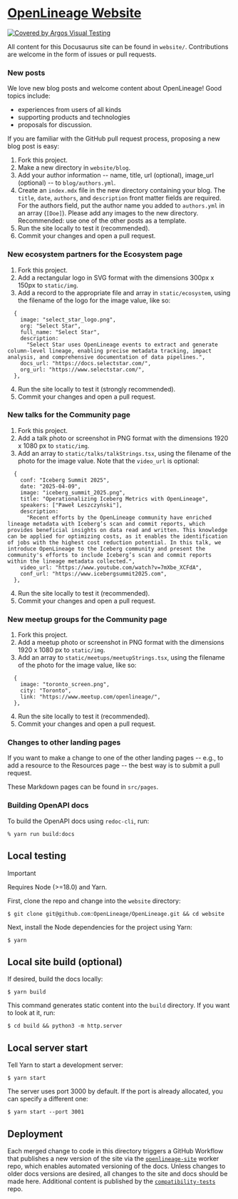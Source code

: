 # [OpenLineage Website](https://openlineage.io/)

[![Covered by Argos Visual Testing](https://argos-ci.com/badge.svg)](https://app.argos-ci.com/pawel-big-lebowski/docs/reference?utm_source=OpenLineage&utm_campaign=oss)

All content for this Docusaurus site can be found in `website/`. Contributions are welcome in the form of issues or pull requests.

### New posts

We love new blog posts and welcome content about OpenLineage! Good topics include:

* experiences from users of all kinds
* supporting products and technologies
* proposals for discussion.

If you are familiar with the GitHub pull request process, proposing a new blog post is easy:

1. Fork this project.
2. Make a new directory in `website/blog`.
3. Add your author information -- name, title, url (optional), image_url (optional) -- to `blog/authors.yml`. 
4. Create an `index.mdx` file in the new directory containing your blog. The `title`, `date`, `authors`, and `description` front matter fields are required. For the authors field, put the author name you added to `authors.yml` in an array (`[Doe]`). Please add any images to the new directory. Recommended: use one of the other posts as a template. 
5. Run the site locally to test it (recommended).
6. Commit your changes and open a pull request.

### New ecosystem partners for the Ecosystem page

1. Fork this project.
2. Add a rectangular logo in SVG format with the dimensions 300px x 150px to `static/img`.
3. Add a record to the appropriate file and array in `static/ecosystem`, using the filename of the logo for the image value, like so:

```tsx
  {
    image: "select_star_logo.png",
    org: "Select Star",
    full_name: "Select Star",
    description:
      "Select Star uses OpenLineage events to extract and generate column-level lineage, enabling precise metadata tracking, impact analysis, and comprehensive documentation of data pipelines.",
    docs_url: "https://docs.selectstar.com/",
    org_url: "https://www.selectstar.com/",
  },
```

4. Run the site locally to test it (strongly recommended).
5. Commit your changes and open a pull request.

### New talks for the Community page

1. Fork this project.
2. Add a talk photo or screenshot in PNG format with the dimensions 1920 x 1080 px to `static/img`.
3. Add an array to `static/talks/talkStrings.tsx`, using the filename of the photo for the image value. Note that the `video_url` is optional:

```tsx
  {
    conf: "Iceberg Summit 2025",
    date: "2025-04-09",
    image: "iceberg_summit_2025.png",
    title: "Operationalizing Iceberg Metrics with OpenLineage",
    speakers: ["Paweł Leszczyński"],
    description:
      "Recent efforts by the OpenLineage community have enriched lineage metadata with Iceberg’s scan and commit reports, which provides beneficial insights on data read and written. This knowledge can be applied for optimizing costs, as it enables the identification of jobs with the highest cost reduction potential. In this talk, we introduce OpenLineage to the Iceberg community and present the community's efforts to include Iceberg’s scan and commit reports within the lineage metadata collected.",
    video_url: "https://www.youtube.com/watch?v=7mXbe_XCFdA",
    conf_url: "https://www.icebergsummit2025.com",
  },
```

4. Run the site locally to test it (recommended).
5. Commit your changes and open a pull request.

### New meetup groups for the Community page

1. Fork this project.
2. Add a meetup photo or screenshot in PNG format with the dimensions 1920 x 1080 px to `static/img`.
3. Add an array to `static/meetups/meetupStrings.tsx`, using the filename of the photo for the image value, like so:

```tsx
  {
    image: "toronto_screen.png",
    city: "Toronto",
    link: "https://www.meetup.com/openlineage/",
  },
```

4. Run the site locally to test it (recommended).
5. Commit your changes and open a pull request.

### Changes to other landing pages

If you want to make a change to one of the other landing pages -- e.g., to add a resource to the Resources page -- the best way is to submit a pull request.

These Markdown pages can be found in `src/pages`.

### Building OpenAPI docs

To build the OpenAPI docs using `redoc-cli`, run:

```shell
% yarn run build:docs
```

## Local testing

> [!IMPORTANT]
> Requires Node (>=18.0) and Yarn.

First, clone the repo and change into the `website` directory:

```shell
$ git clone git@github.com:OpenLineage/OpenLineage.git && cd website
```

Next, install the Node dependencies for the project using Yarn:

```shell
$ yarn
```

## Local site build (optional)

If desired, build the docs locally:

```shell
$ yarn build
```

This command generates static content into the `build` directory. If you want to look at it, run:

```shell
$ cd build && python3 -m http.server
```

## Local server start

Tell Yarn to start a development server:

```shell
$ yarn start
```

The server uses port 3000 by default. If the port is already allocated, you can specify a different one:

```shell
$ yarn start --port 3001
```

## Deployment

Each merged change to code in this directory triggers a GitHub Workflow that publishes a new version of the site via the [`openlineage-site`](https://github.com/OpenLineage/openlineage-site) worker repo, which enables automated versioning of the docs. Unless changes to older docs versions are desired, all changes to the site and docs should be made here. Additional content is published by the [`compatibility-tests`](https://github.com/OpenLineage/compatibility-tests) repo.
